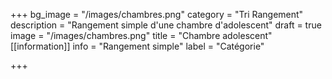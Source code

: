 +++
bg_image = "/images/chambres.png"
category = "Tri Rangement"
description = "Rangement simple d'une chambre d'adolescent"
draft = true
image = "/images/chambres.png"
title = "Chambre adolescent"
[[information]]
info = "Rangement simple"
label = "Catégorie"

+++
